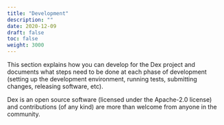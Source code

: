 ```yaml
---
title: "Development"
description: ""
date: 2020-12-09
draft: false
toc: false
weight: 3000
---
```


This section explains how you can develop for the Dex project and documents what steps need to be done at each phase of development (setting up the development environment, running tests, submitting changes, releasing software, etc).

Dex is an open source software (licensed under the Apache-2.0 license) and contributions (of any kind) are more than welcome from anyone in the community.
